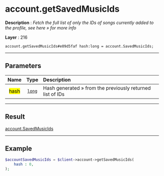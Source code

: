 # account.getSavedMusicIds

**Description** : *Fetch the full list of only the IDs of songs currently added to the profile, see here &raquo; for more info*

**Layer** : 216

```tl
account.getSavedMusicIds#e09d5faf hash:long = account.SavedMusicIds;
```

---

## Parameters

| Name | Type | Description |
| :---: | :---: | :--- |
| <mark>hash</mark> | [`long`](type/long) | Hash generated » from the previously returned list of IDs |

---

## Result

[account.SavedMusicIds](type/account.SavedMusicIds)

---

## Example

```php
$accountSavedMusicIds = $client->account->getSavedMusicIds(
	hash : 0,
);
```